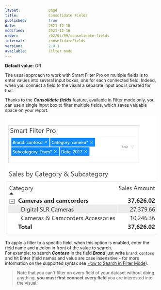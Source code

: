 ```yaml
---
layout:             page
title:              Consolidate Fields
published:          true
date:               2021-12-16
modified:           2021-12-16
order:              /02/03/99/consolidate-fields
internal:           consolidateFields
version:            2.0.1
available:          Filter mode
---
```

**Default value:** Off

The usual approach to work with Smart Filter Pro on multiple fields is to enter values into several input boxes, one for each connected field. Indeed, when you connect a field to the visual a separate input box is created for that.

Thanks to the ***Consolidate fields*** feature, available in Filter mode only, you can use a single input box to filter multiple fields, which saves valuable space on your report.

<img src="images/consolidate-fields.png" width="500">

To apply a filter to a specific field, when this option is enabled, enter the field name and a colon in front of the value to search.  
For example: to search ***Contoso*** in the field ***Brand*** just write `brand:contoso` and hit Enter (field names and value are case insensitive - for more information on the supported syntax see [How to Search in Filter Mode](filter#how-to-search)).

> Note that you can't filter on every field of your dataset without doing anything, **you must first connect every field** you are interested into the visual.
